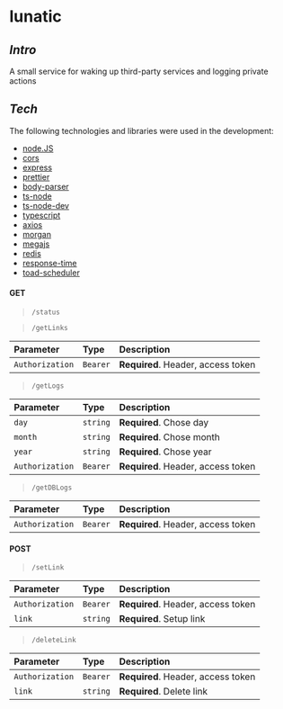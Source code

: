 # lunatic

## _Intro_

A small service for waking up third-party services and logging private actions

## _Tech_

The following technologies and libraries were used in the development:

- [node.JS](https://github.com/nodejs)
- [cors](https://github.com/expressjs/cors)
- [express](https://github.com/expressjs/express)
- [prettier](https://github.com/prettier/prettier)
- [body-parser](https://github.com/expressjs/body-parser)
- [ts-node](https://github.com/TypeStrong/ts-node)
- [ts-node-dev](https://github.com/wclr/ts-node-dev)
- [typescript](https://github.com/Microsoft/TypeScript)
- [axios](https://github.com/axios/axios)
- [morgan](https://www.npmjs.com/package/morgan)
- [megajs](https://github.com/qgustavor/mega)
- [redis](https://github.com/redis/node-redis)
- [response-time](https://github.com/expressjs/response-time)
- [toad-scheduler](https://github.com/kibertoad/toad-scheduler)

#### GET
> `/status`

> `/getLinks`

| Parameter       | Type     | Description                        |
|:----------------|:---------|:-----------------------------------|
| `Authorization` | `Bearer` | **Required**. Header, access token |

> `/getLogs`

| Parameter       | Type     | Description                        |
|:----------------|:---------|:-----------------------------------|
| `day`           | `string` | **Required**. Chose day            |
| `month`         | `string` | **Required**. Chose month          |
| `year`          | `string` | **Required**. Chose year           |
| `Authorization` | `Bearer` | **Required**. Header, access token |

> `/getDBLogs`

| Parameter       | Type     | Description                        |
|:----------------|:---------|:-----------------------------------|
| `Authorization` | `Bearer` | **Required**. Header, access token |

#### POST

> `/setLink`

| Parameter         | Type     | Description                        |
|:------------------|:---------|:-----------------------------------|
| `Authorization`   | `Bearer` | **Required**. Header, access token |
| `link`            | `string` | **Required**. Setup link           |

> `/deleteLink`

| Parameter       | Type     | Description                        |
|:----------------|:---------|:-----------------------------------|
| `Authorization` | `Bearer` | **Required**. Header, access token |
| `link`          | `string` | **Required**. Delete link          |
